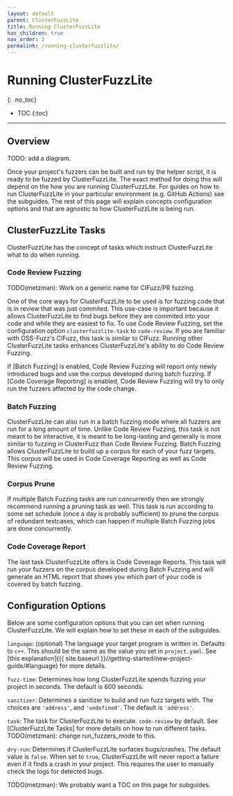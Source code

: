 ```yaml
---
layout: default
parent: ClusterFuzzLite
title: Running ClusterFuzzLite
has_children: true
nav_order: 3
permalink: /running-clusterfuzzlite/
---
```

# Running ClusterFuzzLite
{: .no_toc}

- TOC
{:toc}
---

## Overview
TODO: add a diagram.

Once your project's fuzzers can be built and run by the helper script, it is
ready to be fuzzed by ClusterFuzzLite.
The exact method for doing this will depend on the how you are running
ClusterFuzzLite. For guides on how to run ClusterFuzzLite in your particular
environment (e.g. GitHub Actions) see the subguides.
The rest of this page will explain concepts configuration options and that are
agnostic to how ClusterFuzzLite is being run.

## ClusterFuzzLite Tasks

ClusterFuzzLite has the concept of tasks which instruct ClusterFuzzLite what to
do when running.

### Code Review Fuzzing

TODO(metzman): Work on a generic name for CIFuzz/PR fuzzing.

One of the core ways for ClusterFuzzLite to be used is for fuzzing code that is
in review that was just commited.
This use-case is important because it allows ClusterFuzzLite to find bugs before
they are commited into your code and while they are easiest to fix.
To use Code Review Fuzzing, set the configuration option `clusterfuzzlite-task`
to `code-review`.
If you are familiar with OSS-Fuzz's CIFuzz, this task is similar to CIFuzz.
Running other ClusterFuzzLite tasks enhances ClusterFuzzLite's ability to do
Code Review Fuzzing.

If [Batch Fuzzing] is enabled, Code Review Fuzzing will report only newly
introduced bugs and use the corpus developed during batch fuzzing.
If [Code Coverage Reporting] is enabled, Code Review Fuzzing will try to only
run the fuzzers affected by the code change.

### Batch Fuzzing

ClusterFuzzLite can also run in a batch fuzzing mode where all fuzzers are run
for a long amount of time. Unlike Code Review Fuzzing, this task is not meant to
be interactive, it is meant to be long-lasting and generally is more similar to
fuzzing in ClusterFuzz than Code Review Fuzzing. Batch Fuzzing allows
ClusterFuzzLite to build up a corpus for each of your fuzz targets. This corpus
will be used in Code Coverage Reporting as well as Code Review Fuzzing.

### Corpus Prune

If multiple Batch Fuzzing tasks are run concurrently then we strongly recommend
running a pruning task as well. This task is run according to some set schedule
(once a day is probably sufficient) to prune the corpus of redundant testcases,
which can happen if multiple Batch Fuzzing jobs are done concurrently.

### Code Coverage Report

The last task ClusterFuzzLite offers is Code Coverage Reports. This task will
run your fuzzers on the corpus developed during Batch Fuzzing and will generate
an HTML report that shows you which part of your code is covered by batch
fuzzing.

## Configuration Options

Below are some configuration options that you can set when running
ClusterFuzzLite.
We will explain how to set these in each of the subguides.

`language`: (optional) The language your target program is written in. Defaults
to `c++`. This should be the same as the value you set in `project.yaml`. See
[this explanation]({{ site.baseurl }}//getting-started/new-project-guide/#language)
for more details.

`fuzz-time`: Determines how long ClusterFuzzLite spends fuzzing your project in
seconds. The default is 600 seconds.

`sanitizer`: Determines a sanitizer to build and run fuzz targets with. The
choices are `'address'`, and `'undefined'`. The default is `'address'`.

`task`: The task for ClusterFuzzLite to execute. `code-review`
by default. See [ClusterFuzzLite Tasks] for more details on how to run different
tasks.
TODO(metzman): change run_fuzzers_mode to this.

`dry-run`: Determines if ClusterFuzzLite surfaces bugs/crashes. The default
value is `false`. When set to `true`, ClusterFuzzLite will never report a
failure even if it finds a crash in your project. This requires the user to
manually check the logs for detected bugs.

TODO(metzman): We probably want a TOC on this page for subguides.
